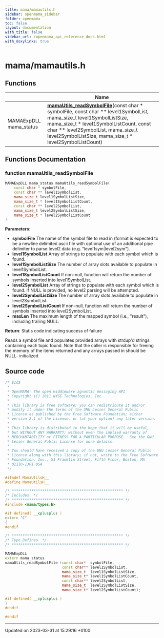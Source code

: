 ```yaml
---
title: mama/mamautils.h
sidebar: openmama_sidebar
folder: openmama
toc: false
layout: documentation
with_title: false
sidebar_url: /openmama_api_reference_docs.html
with_doxylinks: true
---
```


# mama/mamautils.h



## Functions

|                | Name           |
| -------------- | -------------- |
| MAMAExpDLL mama_status | **[mamaUtils_readSymbolFile](mamautils_8h.html#function-mamautils-readsymbolfile)**(const char * symbolFile, const char ** level1SymbolList, mama_size_t level1SymbolListSize, mama_size_t * level1SymbolListCount, const char ** level2SymbolList, mama_size_t level2SymbolListSize, mama_size_t * level2SymbolListCount) |


## Functions Documentation

### function mamaUtils_readSymbolFile

```cpp
MAMAExpDLL mama_status mamaUtils_readSymbolFile(
    const char * symbolFile,
    const char ** level1SymbolList,
    mama_size_t level1SymbolListSize,
    mama_size_t * level1SymbolListCount,
    const char ** level2SymbolList,
    mama_size_t level2SymbolListSize,
    mama_size_t * level2SymbolListCount
)
```


**Parameters**: 

  * **symbolFile** The name of the symbol file to read in (format is expected to be a newline delimited ascii file with optional use of an additional pipe delimiter to parse level2 data (e.g. "level1sym|level2sym"). 
  * **level1SymbolList** Array of strings to populate with each symbol which is found. 
  * **level1SymbolListSize** The number of array slots available to populate in level1SymbolList. 
  * **level1SymbolListCount** If non-null, function will return the number of symbols inserted into level1SymbolList. 
  * **level2SymbolList** Array of strings to populate with each symbol which is found. If NULL is provided, no level2 parsing will be attempted. 
  * **level2SymbolListSize** The number of array slots available to populate in level2SymbolList. 
  * **level2SymbolListCount** If non-null, function will return the number of symbols inserted into level2SymbolList. 
  * **maxLen** The maximum length of the mapped symbol (i.e., "result"), including trailing NULL.


**Return**: Statis code indicating success of failure 

Reads a symbol file and populates provided arrays with strdup'd strings containing each topic found. Note that the caller is responsible for freeing the memory of the items returned and any arrays passed in should be NULL- initialized.




## Source code

```cpp
/* $Id$
 *
 * OpenMAMA: The open middleware agnostic messaging API
 * Copyright (C) 2011 NYSE Technologies, Inc.
 *
 * This library is free software; you can redistribute it and/or
 * modify it under the terms of the GNU Lesser General Public
 * License as published by the Free Software Foundation; either
 * version 2.1 of the License, or (at your option) any later version.
 *
 * This library is distributed in the hope that it will be useful,
 * but WITHOUT ANY WARRANTY; without even the implied warranty of
 * MERCHANTABILITY or FITNESS FOR A PARTICULAR PURPOSE.  See the GNU
 * Lesser General Public License for more details.
 *
 * You should have received a copy of the GNU Lesser General Public
 * License along with this library; if not, write to the Free Software
 * Foundation, Inc., 51 Franklin Street, Fifth Floor, Boston, MA
 * 02110-1301 USA
 */

#ifndef MamaUtilsH__
#define MamaUtilsH__

/* *************************************************** */
/* Includes. */
/* *************************************************** */
#include <mama/types.h>

#if defined( __cplusplus )
extern "C"
{
#endif

/* *************************************************** */
/* Type Defines. */
/* *************************************************** */

MAMAExpDLL
extern mama_status
mamaUtils_readSymbolFile (const char*  symbolFile,
                          const char** level1SymbolList,
                          mama_size_t  level1SymbolListSize,
                          mama_size_t* level1SymbolListCount,
                          const char** level2SymbolList,
                          mama_size_t  level2SymbolListSize,
                          mama_size_t* level2SymbolListCount);

#if defined( __cplusplus )
}
#endif

#endif
```


-------------------------------

Updated on 2023-03-31 at 15:29:16 +0100
